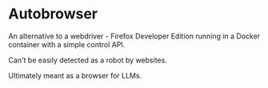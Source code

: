 # Autobrowser

An alternative to a webdriver - Firefox Developer Edition running in a Docker container with a simple control API.

Can't be easily detected as a robot by websites.

Ultimately meant as a browser for LLMs.